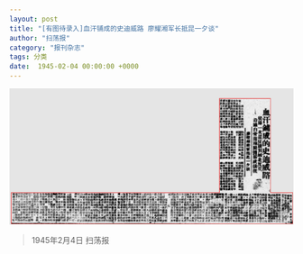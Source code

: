 ```yaml
---
layout: post
title: "[有图待录入]血汗铺成的史迪威路 廖耀湘军长抵昆一夕谈"
author: "扫荡报"
category: "报刊杂志"
tags: 分类
date:  1945-02-04 00:00:00 +0000
---
```


![血汗铺成的史迪威路](../assets/images/newspapers/血汗铺成的史迪威路.png)


> *<!-- 图源：佚名 -->*


> 1945年2月4日 扫荡报
